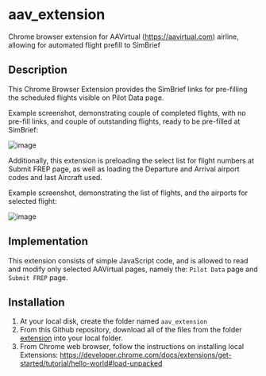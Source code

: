 # aav_extension
Chrome browser extension for AAVirtual (https://aavirtual.com) airline, allowing for automated flight prefill to SimBrief

## Description
This Chrome Browser Extension provides the SimBrief links for pre-filling the scheduled flights visible on Pilot Data page.

Example screenshot, demonstrating couple of completed flights, with no pre-fill links, and couple of outstanding flights, ready to be pre-filled at SimBrief:

![image](https://github.com/user-attachments/assets/295b72c8-5f40-4e26-b113-ab92b294d16b)

Additionally, this extension is preloading the select list for flight numbers at Submit FREP page, as well as loading the Departure and Arrival airport codes and last Aircraft used.

Example screenshot, demonstrating the list of flights, and the airports for selected flight:

![image](https://github.com/user-attachments/assets/6a13bf7c-62a1-4375-9892-ab44cfdce434)

## Implementation
This extension consists of simple JavaScript code, and is allowed to read and modify only selected AAVirtual pages, namely the: `Pilot Data` page and `Submit FREP` page.



## Installation
1. At your local disk, create the folder named `aav_extension`
2. From this Github repository, download all of the files from the folder [extension](./extension) into your local folder.
3. From Chrome web browser, follow the instructions on installing local Extensions: https://developer.chrome.com/docs/extensions/get-started/tutorial/hello-world#load-unpacked
